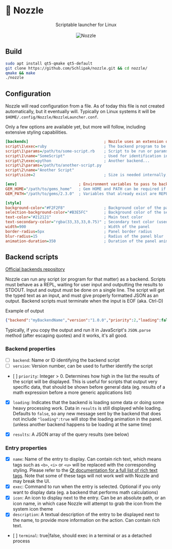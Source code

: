 # :rocket: Nozzle

<p align="center">
  <span>Scriptable launcher for Linux</span><br/><br/>
  <img src="http://imgur.com/Qm1SZD9.gif" alt="Nozzle">
</p>

## Build

```sh
sudo apt install qt5-qmake qt5-default
git clone https://github.com/Schlipak/nozzle.git && cd nozzle/
qmake && make
./nozzle
```

## Configuration

Nozzle will read configuration from a file. As of today this file is not created automatically, but it eventually will. Typically on Linux systems it will be `$HOME/.config/Nozzle/NozzleLauncher.conf`.

Only a few options are available yet, but more will follow, including extensive styling capabilities.

```ini
[backends]                                 ; Nozzle uses an extension of the INI format for arrays
script\1\exec=ruby                         ; The backend program to be run
script\1\params=/path/to/some-script.rb    ; Script to be run or params to send to the program
script\1\name="SomeScript"                 ; Used for identification in case of backend error
script\2\exec=python                       ; Another backend...
script\2\params=/path/to/another-script.py
script\2\name="Another Script"
script\size=2                              ; Size is needed internally, don't forget to update it!

[env]                           ; Environment variables to pass to backend scripts
GEM_HOME="/path/to/gems_home"   ; Gem HOME and PATH can be required if using RVM
GEM_PATH="/path/to/gems/2.3.0"  ; Variables that already exist are REPLACED in the environment

[style]
background-color="#F2F2F8"                 ; Background color of the panel
selection-background-color="#B3E5FC"       ; Background color of the selected entry
text-color="#212121"                       ; Main text color
text-secondary-color="rgba(33,33,33,0.75)" ; Secondary text color (used for description)
width=900                                  ; Width of the panel
border-radius=5px                          ; Panel border radius
blur-radius=15                             ; Radius of the panel blur
animation-duration=350                     ; Duration of the panel animation (ms)
```

## Backend scripts

[Official backends repository](https://github.com/Schlipak/nozzle-backends)

Nozzle can run any script (or program for that matter) as a backend. Scripts must behave as a REPL, waiting for user input and outputting the results to STDOUT. Input and output must be done on a single line. The script will get the typed text as an input, and must give properly formatted JSON as an output. Backend scripts must terminate when the input is EOF (aka. Ctrl-D)

Example of output

```json
{"backend":"myBackendName","version":"1.0.0","priority":2,"loading":false,"results":[{"name":"My Entry Name","exec":"some-command --with params","icon":"myEntryIcon","description":"The description of My Entry Name"}]}
```

Typically, if you copy the output and run it in JavaScript's `JSON.parse` method (after escaping quotes) and it works, it's all good.

### Backend properties

- [ ] `backend`: Name or ID identifying the backend script
- [ ] `version`: Version number, can be used to further identify the script
- [ ] `priority`: Integer > 0. Determines how high in the list the results of the script will be displayed. This is useful for scripts that output very specific data, that should be shown before general data (eg. results of a math expression before a more generic applications list)
- [x] `loading`: Indicates that the backend is loading some data or doing some heavy processing work. Data in `results` is still displayed while loading. Defaults to `false`, so any new message sent by the backend that does not include `"loading":true` will stop the loading animation in the panel. (unless another backend happens to be loading at the same time)
- [x] `results`: A JSON array of the query results (see below)


### Entry properties

- [x] `name`: Name of the entry to display. Can contain rich text, which means tags such as `<b>`, `<i>` or `<u>` will be replaced with the corresponding styling. Please refer to the [Qt documentation for a full list of rich text tags](http://doc.qt.io/qt-5/richtext-html-subset.html). Note that some of these tags will not work well with Nozzle and may break the UI.
- [x] `exec`: Command to run when the entry is selected. Optional if you only want to display data (eg. a backend that performs math calculations)
- [x] `icon`: An icon to display next to the entry. Can be an absolute path, or an icon name, in which case Nozzle will attempt to grab the icon from the system icon theme
- [x] `description`: A textual description of the entry to be displayed next to the name, to provide more information on the action. Can contain rich text.
- [ ] `terminal`: true|false, should exec in a terminal or as a detached process
